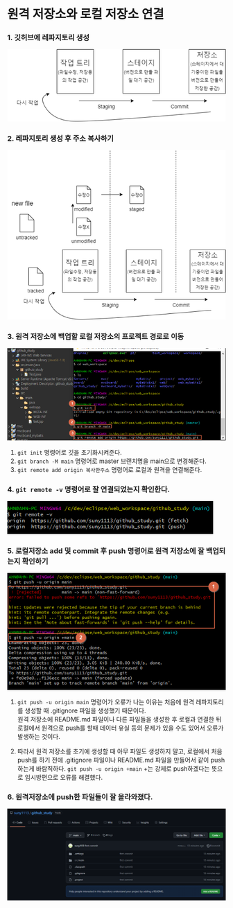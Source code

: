 # 원격 저장소와 로컬 저장소 연결

### 1. 깃허브에 레파지토리 생성
![git01](./images/git01.png)

### 2. 레파지토리 생성 후 주소 복사하기
![git02](./images/git02.png)

### 3. 원격 저장소에 백업할 로컬 저장소의 프로젝트 경로로 이동
![git03](./images/git03.png)

1. `git init` 명령어로 깃을 초기화시켜준다.
2. `git branch -M main` 명령어로 master 브랜치명을 main으로 변경해준다.
3. `git remote add origin 복사한주소` 명령어로 로컬과 원격을 연결해준다.

### 4. `git remote -v` 명령어로 잘 연결되었는지 확인한다.
![git04](./images/git04.png)

### 5. 로컬저장소 add 및 commit 후 push 명령어로 원격 저장소에 잘 백업되는지 확인하기
![git05](./images/git05.png)

1. `git push -u origin main` 명령어가 오류가 나는 이유는 처음에 원격 레파지토리를 생성할 때 .gitignore 파일을 생성했기 때문이다. <br>
  원격 저장소에 README.md 파일이나 다른 파일들을 생성한 후 로컬과 연결한 뒤 로컬에서 원격으로 push를 할때 데이터 유실 등의 문제가 있을 수도 있어서 오류가 발생하는 것이다.
  
2. 따라서 원격 저장소를 초기에 생성할 때 아무 파일도 생성하지 말고, 로컬에서 처음 push를 하기 전에 .gitignore 파일이나 README.md 파일을 만들어서 같이 push하는게 바람직하다.
  `git push -u origin +main` +는 강제로 push하겠다는 뜻으로 임시방편으로 오류를 해결했다.
  
  
### 6. 원격저장소에 push한 파일들이 잘 올라와졌다.
![git06](./images/git06.png)

